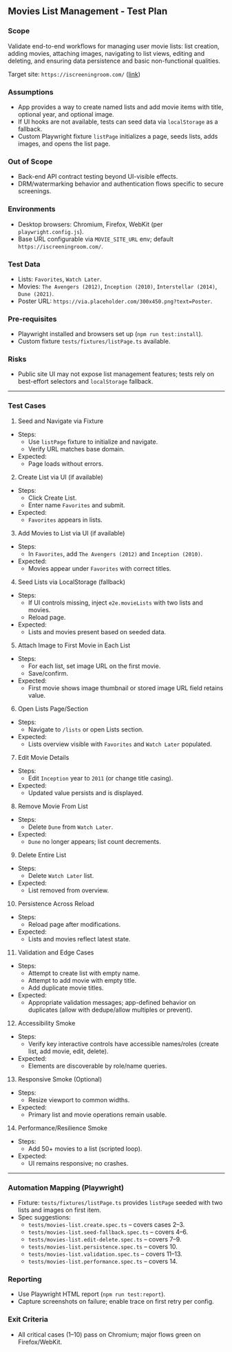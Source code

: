 ## Movies List Management - Test Plan

### Scope
Validate end-to-end workflows for managing user movie lists: list creation, adding movies, attaching images, navigating to list views, editing and deleting, and ensuring data persistence and basic non-functional qualities.

Target site: `https://iscreeningroom.com/` ([link](https://iscreeningroom.com/))

### Assumptions
- App provides a way to create named lists and add movie items with title, optional year, and optional image.
- If UI hooks are not available, tests can seed data via `localStorage` as a fallback.
- Custom Playwright fixture `listPage` initializes a page, seeds lists, adds images, and opens the list page.

### Out of Scope
- Back-end API contract testing beyond UI-visible effects.
- DRM/watermarking behavior and authentication flows specific to secure screenings.

### Environments
- Desktop browsers: Chromium, Firefox, WebKit (per `playwright.config.js`).
- Base URL configurable via `MOVIE_SITE_URL` env; default `https://iscreeningroom.com/`.

### Test Data
- Lists: `Favorites`, `Watch Later`.
- Movies: `The Avengers (2012)`, `Inception (2010)`, `Interstellar (2014)`, `Dune (2021)`.
- Poster URL: `https://via.placeholder.com/300x450.png?text=Poster`.

### Pre-requisites
- Playwright installed and browsers set up (`npm run test:install`).
- Custom fixture `tests/fixtures/listPage.ts` available.

### Risks
- Public site UI may not expose list management features; tests rely on best-effort selectors and `localStorage` fallback.

---

### Test Cases

1. Seed and Navigate via Fixture
- Steps:
  - Use `listPage` fixture to initialize and navigate.
  - Verify URL matches base domain.
- Expected:
  - Page loads without errors.

2. Create List via UI (if available)
- Steps:
  - Click Create List.
  - Enter name `Favorites` and submit.
- Expected:
  - `Favorites` appears in lists.

3. Add Movies to List via UI (if available)
- Steps:
  - In `Favorites`, add `The Avengers (2012)` and `Inception (2010)`.
- Expected:
  - Movies appear under `Favorites` with correct titles.

4. Seed Lists via LocalStorage (fallback)
- Steps:
  - If UI controls missing, inject `e2e.movieLists` with two lists and movies.
  - Reload page.
- Expected:
  - Lists and movies present based on seeded data.

5. Attach Image to First Movie in Each List
- Steps:
  - For each list, set image URL on the first movie.
  - Save/confirm.
- Expected:
  - First movie shows image thumbnail or stored image URL field retains value.

6. Open Lists Page/Section
- Steps:
  - Navigate to `/lists` or open Lists section.
- Expected:
  - Lists overview visible with `Favorites` and `Watch Later` populated.

7. Edit Movie Details
- Steps:
  - Edit `Inception` year to `2011` (or change title casing).
- Expected:
  - Updated value persists and is displayed.

8. Remove Movie From List
- Steps:
  - Delete `Dune` from `Watch Later`.
- Expected:
  - `Dune` no longer appears; list count decrements.

9. Delete Entire List
- Steps:
  - Delete `Watch Later` list.
- Expected:
  - List removed from overview.

10. Persistence Across Reload
- Steps:
  - Reload page after modifications.
- Expected:
  - Lists and movies reflect latest state.

11. Validation and Edge Cases
- Steps:
  - Attempt to create list with empty name.
  - Attempt to add movie with empty title.
  - Add duplicate movie titles.
- Expected:
  - Appropriate validation messages; app-defined behavior on duplicates (allow with dedupe/allow multiples or prevent).

12. Accessibility Smoke
- Steps:
  - Verify key interactive controls have accessible names/roles (create list, add movie, edit, delete).
- Expected:
  - Elements are discoverable by role/name queries.

13. Responsive Smoke (Optional)
- Steps:
  - Resize viewport to common widths.
- Expected:
  - Primary list and movie operations remain usable.

14. Performance/Resilience Smoke
- Steps:
  - Add 50+ movies to a list (scripted loop).
- Expected:
  - UI remains responsive; no crashes.

---

### Automation Mapping (Playwright)
- Fixture: `tests/fixtures/listPage.ts` provides `listPage` seeded with two lists and images on first item.
- Spec suggestions:
  - `tests/movies-list.create.spec.ts` – covers cases 2–3.
  - `tests/movies-list.seed-fallback.spec.ts` – covers 4–6.
  - `tests/movies-list.edit-delete.spec.ts` – covers 7–9.
  - `tests/movies-list.persistence.spec.ts` – covers 10.
  - `tests/movies-list.validation.spec.ts` – covers 11–13.
  - `tests/movies-list.performance.spec.ts` – covers 14.

### Reporting
- Use Playwright HTML report (`npm run test:report`).
- Capture screenshots on failure; enable trace on first retry per config.

### Exit Criteria
- All critical cases (1–10) pass on Chromium; major flows green on Firefox/WebKit.

